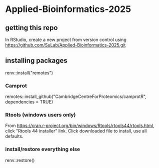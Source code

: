 # Applied-Bioinformatics-2025

## getting this repo

In RStudio, create a new project from version control using https://github.com/SuLab/Applied-Bioinformatics-2025.git


## installing packages

renv::install("remotes")

### Camprot

remotes::install_github("CambridgeCentreForProteomics/camprotR", dependencies = TRUE)

### Rtools (windows users only)

From https://cran.r-project.org/bin/windows/Rtools/rtools44/rtools.html, click "Rtools 44 installer" link. Click downloaded file to install, use all defaults.


### install/restore everything else

renv::restore()
